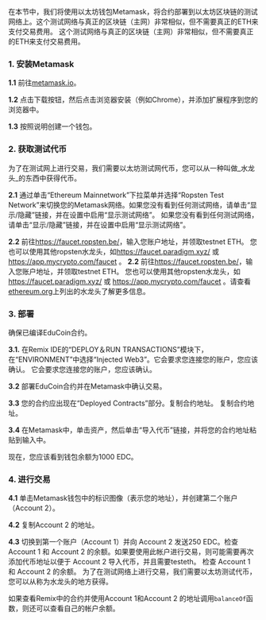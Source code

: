 在本节中，我们将使用以太坊钱包Metamask，将合约部署到以太坊区块链的测试网络上。这个测试网络与真正的区块链（主网）非常相似，但不需要真正的ETH来支付交易费用。 这个测试网络与真正的区块链（主网）非常相似，但不需要真正的ETH来支付交易费用。

### 1. 安装Metamask

**1.1** 前往<a href="https://metamask.io/" target="_blank">metamask.io</a>。

**1.2** 点击下载按钮，然后点击浏览器安装（例如Chrome），并添加扩展程序到您的浏览器中。

**1.3** 按照说明创建一个钱包。

### 2. 获取测试代币

为了在测试网上进行交易，我们需要以太坊测试网代币，您可以从一种叫做_水龙头_的东西中获得代币。

**2.1** 通过单击“Ethereum Mainnetwork”下拉菜单并选择“Ropsten Test Network”来切换您的Metamask网络。如果您没有看到任何测试网络，请单击“显示/隐藏”链接，并在设置中启用“显示测试网络”。 如果您没有看到任何测试网络，请单击“显示/隐藏”链接，并在设置中启用“显示测试网络”。

**2.2** 前往<a href="https://faucet.ropsten.be/" target="_blank">https://faucet.ropsten.be/</a>，输入您账户地址，并领取testnet ETH。 您也可以使用其他ropsten水龙头，如<a href="https://faucet.paradigm.xyz/" target="_blank">https://faucet.paradigm.xyz/</a> 或 <a href="https://app.mycrypto.com/faucet" target="_blank">https://app.mycrypto.com/faucet</a> 。 **2.2** 前往<a href="https://faucet.ropsten.be/" target="_blank">https://faucet.ropsten.be/</a>，输入您账户地址，并领取testnet ETH。 您也可以使用其他ropsten水龙头，如<a href="https://faucet.paradigm.xyz/" target="_blank">https://faucet.paradigm.xyz/</a> 或 <a href="https://app.mycrypto.com/faucet" target="_blank">https://app.mycrypto.com/faucet</a> 。请查看<a href="https://ethereum.org/en/developers/docs/networks/#testnet-faucets" target="_blank">ethereum.org</a>上列出的水龙头了解更多信息。

### 3. 部署

确保已编译EduCoin合约。

**3.1.** 在Remix IDE的“DEPLOY＆RUN TRANSACTIONS”模块下，在“ENVIRONMENT”中选择“Injected Web3”。它会要求您连接您的账户，您应该确认。 它会要求您连接您的账户，您应该确认。

**3.2** 部署EduCoin合约并在Metamask中确认交易。

**3.3** 您的合约应出现在“Deployed Contracts”部分。复制合约地址。 复制合约地址。

**3.4** 在Metamask中，单击资产，然后单击“导入代币”链接，并将您的合约地址粘贴到输入中。

现在，您应该看到钱包余额为1000 EDC。

### 4. 进行交易

**4.1** 单击Metamask钱包中的标识图像（表示您的地址），并创建第二个账户（Account 2）。

**4.2** 复制Account 2 的地址。

**4.3** 切换到第一个账户（Account 1）并向 Account 2 发送250 EDC。检查 Account 1 和 Account 2 的余额。如果要使用此帐户进行交易，则可能需要再次添加代币地址以便于 Account 2 导入代币，并且需要testeth。 检查 Account 1 和 Account 2 的余额。 为了在测试网络上进行交易，我们需要以太坊测试代币，您可以从称为水龙头的地方获得。

如果查看Remix中的合约并使用Account 1和Account 2 的地址调用`balanceOf`函数，则还可以查看自己的帐户余额。
